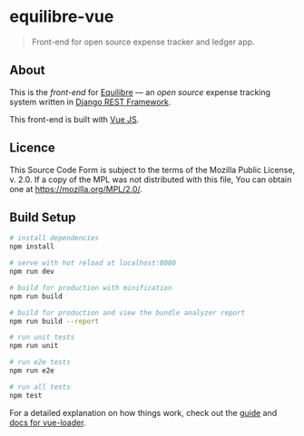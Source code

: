 # equilibre-vue

>  Front-end for open source expense tracker and ledger app.

## About

This is the *front-end* for
[Equilibre](https://github.com/rodmanning/Equilibre-REST) — an *open source*
expense tracking system written in [Django REST
Framework](http://www.django-rest-framework.org/).

This front-end is built with [Vue JS](https://vuejs.org/).

## Licence

This Source Code Form is subject to the terms of the Mozilla Public License,
v. 2.0. If a copy of the MPL was not distributed with this file, You can obtain
one at https://mozilla.org/MPL/2.0/.

## Build Setup

``` bash
# install dependencies
npm install

# serve with hot reload at localhost:8080
npm run dev

# build for production with minification
npm run build

# build for production and view the bundle analyzer report
npm run build --report

# run unit tests
npm run unit

# run e2e tests
npm run e2e

# run all tests
npm test
```

For a detailed explanation on how things work, check out the
[guide](http://vuejs-templates.github.io/webpack/) and [docs for
vue-loader](http://vuejs.github.io/vue-loader).
